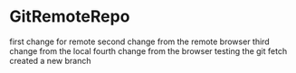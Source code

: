 # GitRemoteRepo
first change for remote
second change from the remote browser
third change from the local
fourth change from the browser
testing the git fetch
created a new branch
